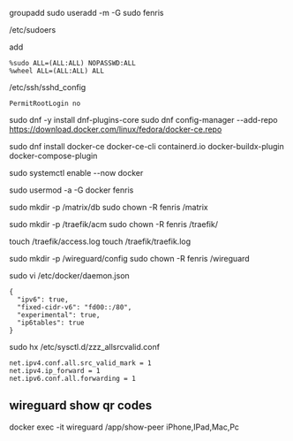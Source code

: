groupadd sudo
useradd -m -G sudo fenris

/etc/sudoers

add
```
%sudo ALL=(ALL:ALL) NOPASSWD:ALL
%wheel ALL=(ALL:ALL) ALL
```

/etc/ssh/sshd_config

```
PermitRootLogin no
```

sudo dnf -y install dnf-plugins-core
sudo dnf config-manager --add-repo https://download.docker.com/linux/fedora/docker-ce.repo

sudo dnf install docker-ce docker-ce-cli containerd.io docker-buildx-plugin docker-compose-plugin

sudo systemctl enable --now docker

sudo usermod -a -G docker fenris

sudo mkdir -p /matrix/db
sudo chown -R fenris /matrix

sudo mkdir -p /traefik/acm
sudo chown -R fenris /traefik/

touch /traefik/access.log
touch /traefik/traefik.log

sudo mkdir -p /wireguard/config
sudo chown -R fenris /wireguard

sudo vi /etc/docker/daemon.json
```
{
  "ipv6": true,
  "fixed-cidr-v6": "fd00::/80",
  "experimental": true,
  "ip6tables": true
}
```

sudo hx /etc/sysctl.d/zzz_allsrcvalid.conf
```
net.ipv4.conf.all.src_valid_mark = 1
net.ipv4.ip_forward = 1
net.ipv6.conf.all.forwarding = 1
```

## wireguard show qr codes

docker exec -it wireguard /app/show-peer iPhone,IPad,Mac,Pc